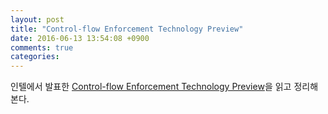 ```yaml
---
layout: post
title: "Control-flow Enforcement Technology Preview"
date: 2016-06-13 13:54:08 +0900
comments: true
categories: 
---
```


인텔에서 발표한 [Control-flow Enforcement Technology Preview](https://software.intel.com/sites/default/files/managed/4d/2a/control-flow-enforcement-technology-preview.pdf)을 읽고 정리해본다.


